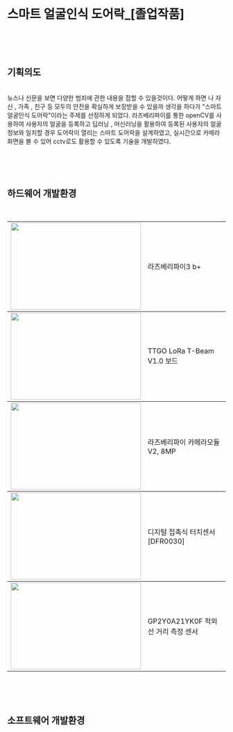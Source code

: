 <h1>스마트 얼굴인식 도어락_[졸업작품]</h1>


<br/><br/><br/>

<h2>기획의도</h2>
<br/>
뉴스나 신문을 보면 다양한 범죄에 관한 내용을 접할 수 있을것이다. 어떻게 하면 나 자신 , 가족 , 친구 등 모두의 안전을 확실하게 보장받을 수 있을까 생각을 하다가 "스마트 얼굴인식 도어락"이라는 주제를 선정하게 되었다. 라즈베리파이를 통한 openCV를 사용하여 사용자의 얼굴을 등록하고 딥러닝 , 머신러닝을 활용하여 등록된 사용자의 얼굴정보와 일치할 경우 도어락이 열리는 스마트 도어락을 설계하였고, 실시간으로 카메라 화면을 볼 수 있어 cctv로도 활용할 수 있도록 기술을 개발하였다. 

<br/><br/><br/>

<h2>하드웨어 개발환경</h2>
<br/>

<table>
  <tbody>
  <td><img src="https://user-images.githubusercontent.com/106515028/221369924-e5df43d1-1ddf-4f8f-80f7-2d2f11ee8729.png"  width="300px" height="200px"/></td>
  <td>라즈베리파이3 b+</td>
  </tbody>
  <tbody>
  <td><img src="https://user-images.githubusercontent.com/106515028/221369983-0130eaf7-9f71-4bee-8f95-ca13196550fd.png"  width="300px" height="200px"/></td>
  <td>TTGO LoRa T-Beam V1.0 보드</td>
  </tbody>
  <tbody>
  <td><img src="https://user-images.githubusercontent.com/106515028/221370010-a0b62392-5068-4ebf-8335-37f0484719f1.png"  width="300px" height="200px"/></td>
  <td>라즈베리파이 카메라모듈 V2, 8MP</td>
  </tbody>
  <tbody>
  <td><img src="https://user-images.githubusercontent.com/106515028/221370028-fc5f7ae2-edb7-4fa3-8539-3c2ddd340278.png"  width="300px" height="200px"/></td>
  <td>디지털 접촉식 터치센서 [DFR0030]</td>
  </tbody>
  <tbody>
  <td><img src="https://user-images.githubusercontent.com/106515028/221370100-a34e928d-fc73-40d7-b48f-8e977c8e1542.png"  width="300px" height="200px"/></td>
  <td>GP2Y0A21YK0F 적외선 거리 측정 센서</td>
  </tbody>
</table>

<br/><br/><br/>

<h2>소프트웨어 개발환경</h2>
<br/>



